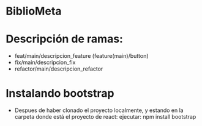# BiblioMeta

# Descripción de ramas:
 - feat/main/descripcion_feature (feature(main)/button) 
 - fix/main/descripcion_fix    
 - refactor/main/descripcion_refactor

# Instalando bootstrap
- Despues de haber clonado el proyecto localmente, y estando en la carpeta donde está el proyecto de react: ejecutar:
  npm install bootstrap